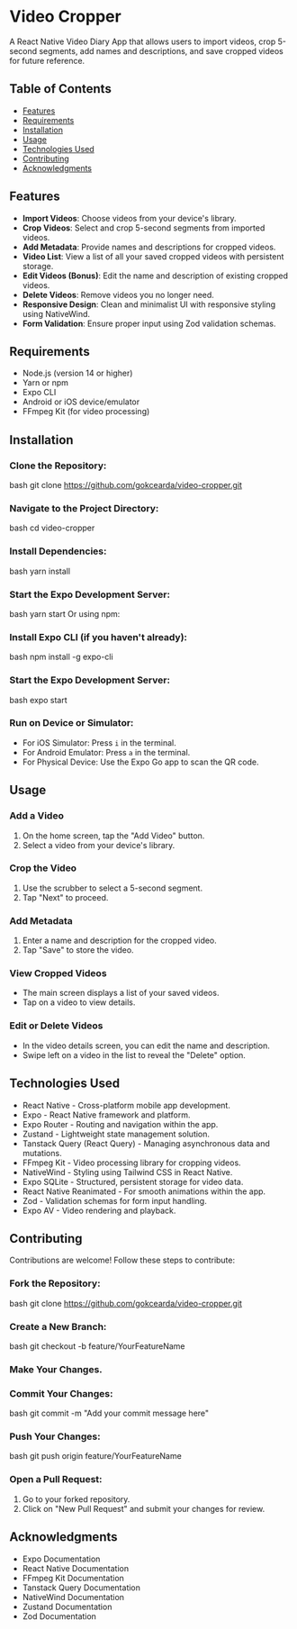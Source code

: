 # Video Cropper

A React Native Video Diary App that allows users to import videos, crop 5-second segments, add names and descriptions, and save cropped videos for future reference.

## Table of Contents
- [Features](#features)
- [Requirements](#requirements)
- [Installation](#installation)
- [Usage](#usage)
- [Technologies Used](#technologies-used)
- [Contributing](#contributing)
- [Acknowledgments](#acknowledgments)

## Features
- **Import Videos**: Choose videos from your device's library.
- **Crop Videos**: Select and crop 5-second segments from imported videos.
- **Add Metadata**: Provide names and descriptions for cropped videos.
- **Video List**: View a list of all your saved cropped videos with persistent storage.
- **Edit Videos (Bonus)**: Edit the name and description of existing cropped videos.
- **Delete Videos**: Remove videos you no longer need.
- **Responsive Design**: Clean and minimalist UI with responsive styling using NativeWind.
- **Form Validation**: Ensure proper input using Zod validation schemas.

## Requirements
- Node.js (version 14 or higher)
- Yarn or npm
- Expo CLI
- Android or iOS device/emulator
- FFmpeg Kit (for video processing)

## Installation

### Clone the Repository:
bash
git clone https://github.com/gokcearda/video-cropper.git
### Navigate to the Project Directory:
bash
cd video-cropper
### Install Dependencies:
bash
yarn install
### Start the Expo Development Server:
bash
yarn start
Or using npm:

### Install Expo CLI (if you haven't already):
bash
npm install -g expo-cli
### Start the Expo Development Server:
bash
expo start

### Run on Device or Simulator:
- For iOS Simulator: Press `i` in the terminal.
- For Android Emulator: Press `a` in the terminal.
- For Physical Device: Use the Expo Go app to scan the QR code.

## Usage

### Add a Video
1. On the home screen, tap the "Add Video" button.
2. Select a video from your device's library.

### Crop the Video
1. Use the scrubber to select a 5-second segment.
2. Tap "Next" to proceed.

### Add Metadata
1. Enter a name and description for the cropped video.
2. Tap "Save" to store the video.

### View Cropped Videos
- The main screen displays a list of your saved videos.
- Tap on a video to view details.

### Edit or Delete Videos
- In the video details screen, you can edit the name and description.
- Swipe left on a video in the list to reveal the "Delete" option.

## Technologies Used
- React Native - Cross-platform mobile app development.
- Expo - React Native framework and platform.
- Expo Router - Routing and navigation within the app.
- Zustand - Lightweight state management solution.
- Tanstack Query (React Query) - Managing asynchronous data and mutations.
- FFmpeg Kit - Video processing library for cropping videos.
- NativeWind - Styling using Tailwind CSS in React Native.
- Expo SQLite - Structured, persistent storage for video data.
- React Native Reanimated - For smooth animations within the app.
- Zod - Validation schemas for form input handling.
- Expo AV - Video rendering and playback.

## Contributing

Contributions are welcome! Follow these steps to contribute:

### Fork the Repository:
bash
git clone https://github.com/gokcearda/video-cropper.git

### Create a New Branch:
bash
git checkout -b feature/YourFeatureName

### Make Your Changes.

### Commit Your Changes:
bash
git commit -m "Add your commit message here"

### Push Your Changes:
bash
git push origin feature/YourFeatureName


### Open a Pull Request:
1. Go to your forked repository.
2. Click on "New Pull Request" and submit your changes for review.


## Acknowledgments
- Expo Documentation
- React Native Documentation
- FFmpeg Kit Documentation
- Tanstack Query Documentation
- NativeWind Documentation
- Zustand Documentation
- Zod Documentation
